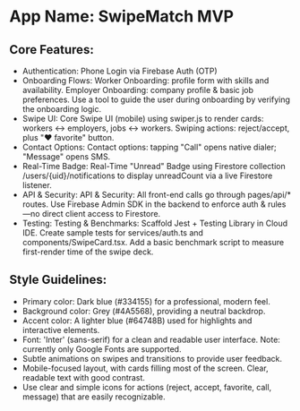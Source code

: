 # **App Name**: SwipeMatch MVP

## Core Features:

- Authentication: Phone Login via Firebase Auth (OTP)
- Onboarding Flows: Worker Onboarding: profile form with skills and availability. Employer Onboarding: company profile & basic job preferences. Use a tool to guide the user during onboarding by verifying the onboarding logic.
- Swipe UI: Core Swipe UI (mobile) using swiper.js to render cards: workers <-> employers, jobs <-> workers. Swiping actions: reject/accept, plus "❤️ favorite" button.
- Contact Options: Contact options: tapping "Call" opens native dialer; "Message" opens SMS.
- Real-Time Badge: Real-Time "Unread" Badge using Firestore collection /users/{uid}/notifications to display unreadCount via a live Firestore listener.
- API & Security: API & Security: All front-end calls go through pages/api/* routes. Use Firebase Admin SDK in the backend to enforce auth & rules—no direct client access to Firestore.
- Testing: Testing & Benchmarks: Scaffold Jest + Testing Library in Cloud IDE. Create sample tests for services/auth.ts and components/SwipeCard.tsx. Add a basic benchmark script to measure first-render time of the swipe deck.

## Style Guidelines:

- Primary color: Dark blue (#334155) for a professional, modern feel.
- Background color: Grey (#4A5568), providing a neutral backdrop.
- Accent color: A lighter blue (#64748B) used for highlights and interactive elements.
- Font: 'Inter' (sans-serif) for a clean and readable user interface. Note: currently only Google Fonts are supported.
- Subtle animations on swipes and transitions to provide user feedback.
- Mobile-focused layout, with cards filling most of the screen. Clear, readable text with good contrast.
- Use clear and simple icons for actions (reject, accept, favorite, call, message) that are easily recognizable.